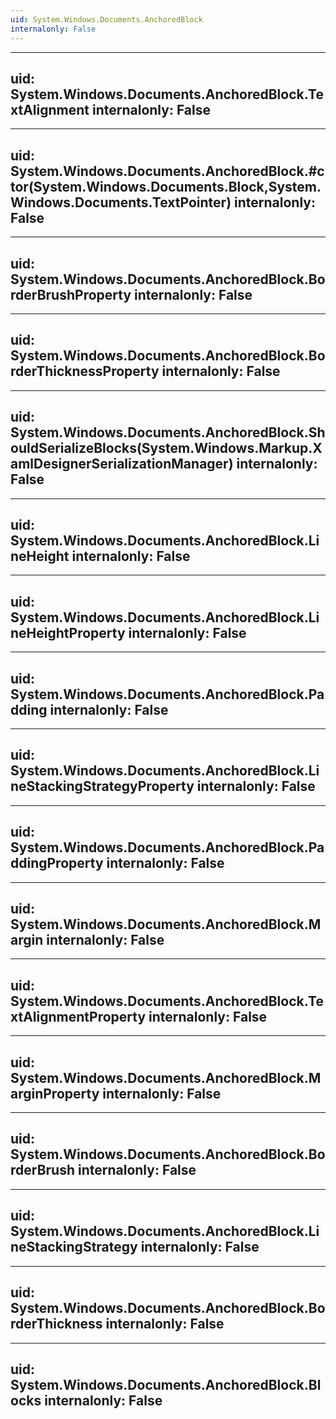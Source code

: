 ```yaml
---
uid: System.Windows.Documents.AnchoredBlock
internalonly: False
---
```


---
uid: System.Windows.Documents.AnchoredBlock.TextAlignment
internalonly: False
---

---
uid: System.Windows.Documents.AnchoredBlock.#ctor(System.Windows.Documents.Block,System.Windows.Documents.TextPointer)
internalonly: False
---

---
uid: System.Windows.Documents.AnchoredBlock.BorderBrushProperty
internalonly: False
---

---
uid: System.Windows.Documents.AnchoredBlock.BorderThicknessProperty
internalonly: False
---

---
uid: System.Windows.Documents.AnchoredBlock.ShouldSerializeBlocks(System.Windows.Markup.XamlDesignerSerializationManager)
internalonly: False
---

---
uid: System.Windows.Documents.AnchoredBlock.LineHeight
internalonly: False
---

---
uid: System.Windows.Documents.AnchoredBlock.LineHeightProperty
internalonly: False
---

---
uid: System.Windows.Documents.AnchoredBlock.Padding
internalonly: False
---

---
uid: System.Windows.Documents.AnchoredBlock.LineStackingStrategyProperty
internalonly: False
---

---
uid: System.Windows.Documents.AnchoredBlock.PaddingProperty
internalonly: False
---

---
uid: System.Windows.Documents.AnchoredBlock.Margin
internalonly: False
---

---
uid: System.Windows.Documents.AnchoredBlock.TextAlignmentProperty
internalonly: False
---

---
uid: System.Windows.Documents.AnchoredBlock.MarginProperty
internalonly: False
---

---
uid: System.Windows.Documents.AnchoredBlock.BorderBrush
internalonly: False
---

---
uid: System.Windows.Documents.AnchoredBlock.LineStackingStrategy
internalonly: False
---

---
uid: System.Windows.Documents.AnchoredBlock.BorderThickness
internalonly: False
---

---
uid: System.Windows.Documents.AnchoredBlock.Blocks
internalonly: False
---
